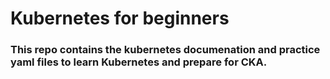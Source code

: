 # Kubernetes for beginners
<H3> 
This repo contains the kubernetes documenation and practice yaml files to learn Kubernetes and prepare for CKA.
</H3>
